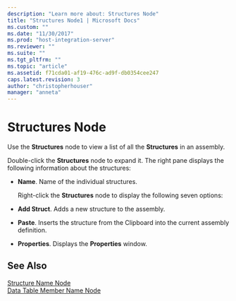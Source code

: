 ```yaml
---
description: "Learn more about: Structures Node"
title: "Structures Node1 | Microsoft Docs"
ms.custom: ""
ms.date: "11/30/2017"
ms.prod: "host-integration-server"
ms.reviewer: ""
ms.suite: ""
ms.tgt_pltfrm: ""
ms.topic: "article"
ms.assetid: f71cda01-af19-476c-ad9f-db0354cee247
caps.latest.revision: 3
author: "christopherhouser"
manager: "anneta"
---
```

# Structures Node
Use the **Structures** node to view a list of all the **Structures** in an assembly.  
  
 Double-click the **Structures** node to expand it. The right pane displays the following information about the structures:  
  
- **Name**. Name of the individual structures.  
  
  Right-click the **Structures** node to display the following seven options:  
  
- **Add Struct**. Adds a new structure to the assembly.  
  
- **Paste**. Inserts the structure from the Clipboard into the current assembly definition.  
  
- **Properties**. Displays the **Properties** window.  
  
## See Also  
 [Structure Name Node](../core/structure-name-node1.md)   
 [Data Table Member Name Node](../core/data-table-member-name-node1.md)
